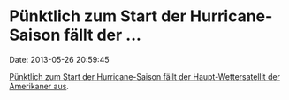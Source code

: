 Pünktlich zum Start der Hurricane-Saison fällt der \...
=======================================================

Date: 2013-05-26 20:59:45

[Pünktlich zum Start der Hurricane-Saison fällt der Haupt-Wettersatellit
der Amerikaner
aus](http://www.ibtimes.com/main-us-weather-satellite-fails-goes-13-failure-equals-trouble-east-coast-hurricane-season-1276263).
